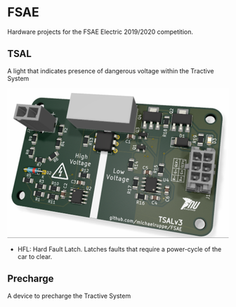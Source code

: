 # FSAE

Hardware projects for the FSAE Electric 2019/2020 competition.

## TSAL
A light that indicates presence of dangerous voltage within the Tractive System

![](TSALv3/render.png)

 - HFL: Hard Fault Latch. Latches faults that require a power-cycle of the car to clear.


## Precharge
A device to precharge the Tractive System
